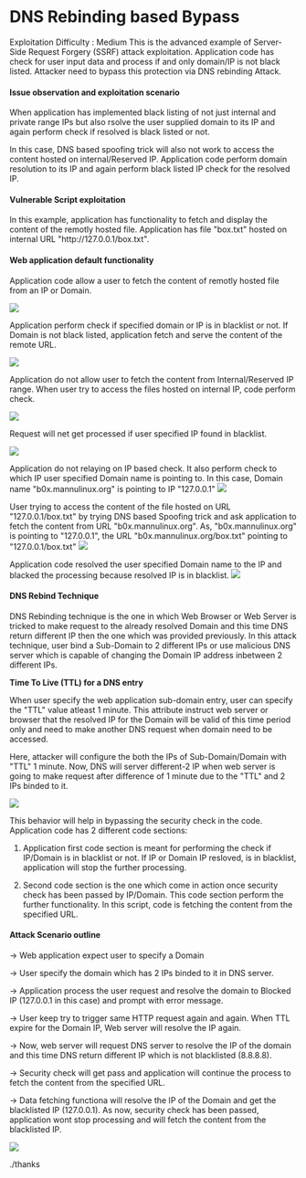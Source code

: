 # DNS Rebinding based Bypass 

Exploitation Difficulty : Medium
This is the advanced example of Server-Side Request Forgery (SSRF) attack exploitation. Application code has check for user input data and process if and only domain/IP is not black listed.
Attacker need to bypass this protection via DNS rebinding Attack. 

<h4><b>Issue observation and exploitation scenario</b></h4>
When application has implemented black listing of not just internal and private range IPs but also rsolve the user supplied domain to its IP and again perform check if resolved is black listed or not.

In this case, DNS based spoofing trick will also not work to access the content hosted on internal/Reserved IP. 
Application code perform domain resolution to its IP and again perform black listed IP check for the resolved IP.


<h4><b>Vulnerable Script exploitation</b></h4>
In this example, application has functionality to fetch and display the content of the remotly hosted file. Application has file "box.txt" hosted on internal URL "http://127.0.0.1/box.txt".

<h4><b>Web application default functionality</b></h4>
Application code allow a user to fetch the content of remotly hosted file from an IP or Domain. 

![](https://github.com/incredibleindishell/SSRF_Vulnerable_lab/blob/master/DNS%20Rebinding%20based%20Bypass/images/DNS_Rebinding_Attack_1.png?raw=true)

Application perform check if specified domain or IP is in blacklist or not. If Domain is not black listed, application fetch and serve the content of the remote URL.

![](https://github.com/incredibleindishell/SSRF_Vulnerable_lab/blob/master/DNS%20Rebinding%20based%20Bypass/images/DNS_Rebinding_Attack_2.png?raw=true)

Application do not allow user to fetch the content from Internal/Reserved IP range. When user try to access the files hosted on internal IP, code perform check.

![](https://github.com/incredibleindishell/SSRF_Vulnerable_lab/blob/master/DNS%20Rebinding%20based%20Bypass/images/DNS_Rebinding_Attack_3.png?raw=true)

Request will net get processed if user specified IP found in blacklist.

![](https://github.com/incredibleindishell/SSRF_Vulnerable_lab/blob/master/DNS%20Rebinding%20based%20Bypass/images/DNS_Rebinding_Attack_4.png?raw=true)

Application do not relaying on IP based check. It also perform check to which IP user specified Domain name is pointing to.
In this case, Domain name "b0x.mannulinux.org" is pointing to IP "127.0.0.1"
![](https://github.com/incredibleindishell/SSRF_Vulnerable_lab/blob/master/DNS%20Rebinding%20based%20Bypass/images/DNS_Rebinding_Attack_5.png?raw=true)

User trying to access the content of the file hosted on URL "127.0.0.1/box.txt" by trying DNS based Spoofing trick and ask application to fetch the content from URL "b0x.mannulinux.org". As, "b0x.mannulinux.org" is pointing to "127.0.0.1", the URL "b0x.mannulinux.org/box.txt" pointing to "127.0.0.1/box.txt"
![](https://github.com/incredibleindishell/SSRF_Vulnerable_lab/blob/master/DNS%20Rebinding%20based%20Bypass/DNS_Rebinding_Attack_6.png?raw=true)

Application code resolved the user specified Domain name to the IP and blacked the processing because resolved IP is in blacklist. 
![](https://github.com/incredibleindishell/SSRF_Vulnerable_lab/blob/master/DNS%20Rebinding%20based%20Bypass/images/DNS_Rebinding_Attack_7.png?raw=true)


<h4><b>DNS Rebind Technique</b></h4>
DNS Rebinding technique is the one in which Web Browser or Web Server is tricked to make request to the already resolved Domain and this time DNS return different IP then the one which was provided previously.
In this attack technique, user bind a Sub-Domain to 2 different IPs or use malicious DNS server which is capable of changing the Domain IP address inbetween 2 different IPs. 

<b>Time To Live (TTL) for a DNS entry</b>

When user specify the web application sub-domain entry, user can specify the "TTL" value atleast 1 minute. This attribute instruct web server or browser that the resolved IP for the Domain will be valid of this time period only and need to make another DNS request when domain need to be accessed. 

Here, attacker will configure the both the IPs of Sub-Domain/Domain with "TTL" 1 minute. Now, DNS will server different-2 IP when web server is going to make request after difference of 1 minute due to the "TTL" and 2 IPs binded to it.

![](https://github.com/incredibleindishell/SSRF_Vulnerable_lab/blob/master/DNS%20Rebinding%20based%20Bypass/DNS_Rebinding_Attack_13.png?raw=true)

This behavior will help in bypassing the security check in the code. Application code has 2 different code sections:
  1) Application first code section is meant for performing the check if IP/Domain is in blacklist or not. If IP or Domain IP resloved, is in blacklist, application will stop the further processing.
  
  2) Second code section is the one which come in action once security check has been passed by IP/Domain. This code section perform the further functionality. In this script, code is fetching the content from the specified URL.
  
 <h4><b>Attack Scenario outline</b></h4>
  
  -> Web application expect user to specify a Domain 
  
 -> User specify the domain which has 2 IPs binded to it in DNS server.
 
 -> Application process the user request and resolve the domain to Blocked IP (127.0.0.1 in this case) and prompt with error message.
 
 -> User keep try to trigger same HTTP request again and again. When TTL expire for the Domain IP, Web server will resolve the IP again.
 
 -> Now, web server will request DNS server to resolve the IP of the domain and this time DNS return different IP which is not blacklisted (8.8.8.8).
 
 -> Security check will get pass and application will continue the process to fetch the content from the specified URL.
 
 -> Data fetching functiona will resolve the IP of the Domain and get the blacklisted IP (127.0.0.1). As now, security check has been passed, application wont stop processing and will fetch the content from the blacklisted IP.
 
![](https://github.com/incredibleindishell/SSRF_Vulnerable_lab/blob/master/DNS%20Rebinding%20based%20Bypass/DNS_Rebinding_Attack_12.png?raw=true) 

./thanks
